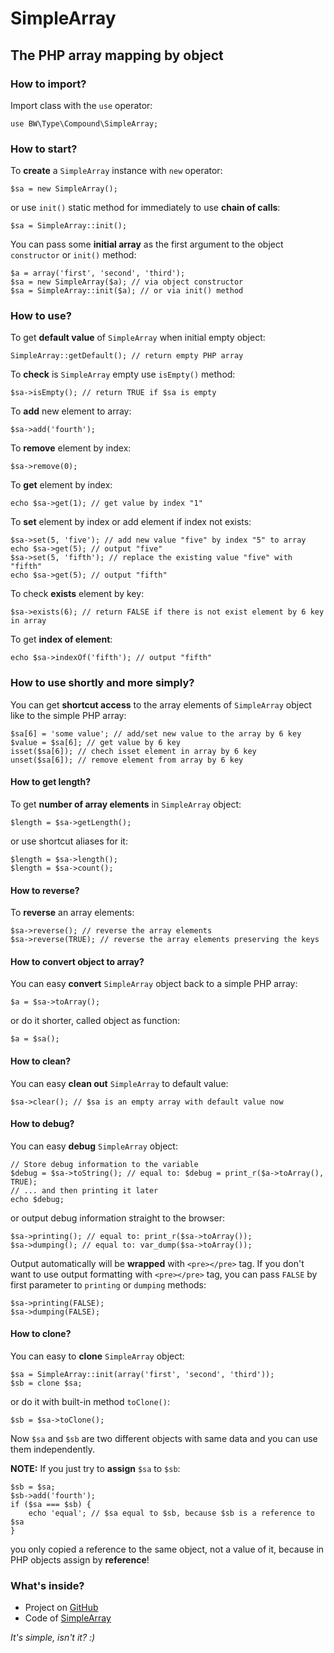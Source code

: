 SimpleArray
===========

The PHP array mapping by object
-------------------------------

### How to import?

Import class with the `use` operator:

    use BW\Type\Compound\SimpleArray;

### How to start?

To **create** a `SimpleArray` instance with `new` operator:

    $sa = new SimpleArray();

or use `init()` static method for immediately to use **chain of calls**:

    $sa = SimpleArray::init();

You can pass some **initial array** as the first argument to the object `constructor` or `init()` method:

    $a = array('first', 'second', 'third');
    $sa = new SimpleArray($a); // via object constructor
    $sa = SimpleArray::init($a); // or via init() method

### How to use?

To get **default value** of `SimpleArray` when initial empty object:

    SimpleArray::getDefault(); // return empty PHP array

To **check** is `SimpleArray` empty use `isEmpty()` method:

    $sa->isEmpty(); // return TRUE if $sa is empty

To **add** new element to array:

    $sa->add('fourth');

To **remove** element by index:

    $sa->remove(0);

To **get** element by index:

    echo $sa->get(1); // get value by index "1"

To **set** element by index or add element if index not exists:

    $sa->set(5, 'five'); // add new value "five" by index "5" to array
    echo $sa->get(5); // output "five"
    $sa->set(5, 'fifth'); // replace the existing value "five" with "fifth"
    echo $sa->get(5); // output "fifth"

To check **exists** element by key:

    $sa->exists(6); // return FALSE if there is not exist element by 6 key in array

To get **index of element**:

    echo $sa->indexOf('fifth'); // output "fifth"

### How to use shortly and more simply?

You can get **shortcut access** to the array elements of `SimpleArray` object like to the simple PHP array:

    $sa[6] = 'some value'; // add/set new value to the array by 6 key
    $value = $sa[6]; // get value by 6 key
    isset($sa[6]); // chech isset element in array by 6 key
    unset($sa[6]); // remove element from array by 6 key

#### How to get length?

To get **number of array elements** in `SimpleArray` object:

    $length = $sa->getLength();

or use shortcut aliases for it:

    $length = $sa->length();
    $length = $sa->count();

#### How to reverse?

To **reverse** an array elements:

    $sa->reverse(); // reverse the array elements
    $sa->reverse(TRUE); // reverse the array elements preserving the keys

#### How to convert object to array?

You can easy **convert** `SimpleArray` object back to a simple PHP array:

    $a = $sa->toArray();

or do it shorter, called object as function:

    $a = $sa();

#### How to clean?

You can easy **clean out** `SimpleArray` to default value:

    $sa->clear(); // $sa is an empty array with default value now

#### How to debug?

You can easy **debug** `SimpleArray` object:

    // Store debug information to the variable
    $debug = $sa->toString(); // equal to: $debug = print_r($a->toArray(), TRUE); 
    // ... and then printing it later
    echo $debug;

or output debug information straight to the browser:

    $sa->printing(); // equal to: print_r($sa->toArray());
    $sa->dumping(); // equal to: var_dump($sa->toArray());

Output automatically will be **wrapped** with `<pre></pre>` tag. If you don't want to use output formatting with `<pre></pre>` tag, you can pass `FALSE` by first parameter to `printing` or `dumping` methods:

    $sa->printing(FALSE);
    $sa->dumping(FALSE);

#### How to clone?

You can easy to **clone** `SimpleArray` object:

    $sa = SimpleArray::init(array('first', 'second', 'third'));
    $sb = clone $sa;

or do it with built-in method `toClone()`:

    $sb = $sa->toClone();

Now `$sa` and `$sb` are two different objects with same data and you can use them independently.

**NOTE:**
If you just try to **assign** `$sa` to `$sb`:

    $sb = $sa;
    $sb->add('fourth');
    if ($sa === $sb) {
        echo 'equal'; // $sa equal to $sb, because $sb is a reference to $sa
    }

you only copied a reference to the same object, not a value of it, because in PHP objects assign by **reference**!

### What's inside?

 - Project on [GitHub][1] 
 - Code of [SimpleArray][2] 
 
*It's simple, isn't it? :)*
 
  [1]: https://github.com/bocharsky-bw/MappingByObjects
  [2]: https://github.com/bocharsky-bw/MappingByObjects/blob/master/Type/Compound/SimpleArray.php
